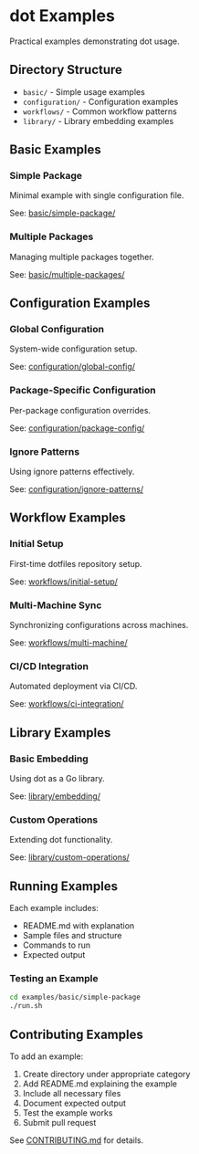 # dot Examples

Practical examples demonstrating dot usage.

## Directory Structure

- `basic/` - Simple usage examples
- `configuration/` - Configuration examples
- `workflows/` - Common workflow patterns
- `library/` - Library embedding examples

## Basic Examples

### Simple Package

Minimal example with single configuration file.

See: [basic/simple-package/](basic/simple-package/)

### Multiple Packages

Managing multiple packages together.

See: [basic/multiple-packages/](basic/multiple-packages/)

## Configuration Examples

### Global Configuration

System-wide configuration setup.

See: [configuration/global-config/](configuration/global-config/)

### Package-Specific Configuration

Per-package configuration overrides.

See: [configuration/package-config/](configuration/package-config/)

### Ignore Patterns

Using ignore patterns effectively.

See: [configuration/ignore-patterns/](configuration/ignore-patterns/)

## Workflow Examples

### Initial Setup

First-time dotfiles repository setup.

See: [workflows/initial-setup/](workflows/initial-setup/)

### Multi-Machine Sync

Synchronizing configurations across machines.

See: [workflows/multi-machine/](workflows/multi-machine/)

### CI/CD Integration

Automated deployment via CI/CD.

See: [workflows/ci-integration/](workflows/ci-integration/)

## Library Examples

### Basic Embedding

Using dot as a Go library.

See: [library/embedding/](library/embedding/)

### Custom Operations

Extending dot functionality.

See: [library/custom-operations/](library/custom-operations/)

## Running Examples

Each example includes:
- README.md with explanation
- Sample files and structure
- Commands to run
- Expected output

### Testing an Example

```bash
cd examples/basic/simple-package
./run.sh
```

## Contributing Examples

To add an example:

1. Create directory under appropriate category
2. Add README.md explaining the example
3. Include all necessary files
4. Document expected output
5. Test the example works
6. Submit pull request

See [CONTRIBUTING.md](../CONTRIBUTING.md) for details.

